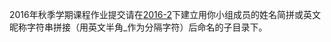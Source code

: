 2016年秋季学期课程作业提交请在[2016-2](https://github.com/cuccs/ns/2016-2)下建立用你小组成员的姓名简拼或英文昵称字符串拼接（用英文半角_作为分隔字符）后命名的子目录下。



